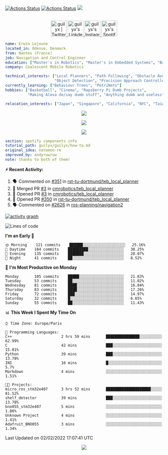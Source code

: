 [![Actions Status](https://github.com/guilyx/guilyx/workflows/wakatime-stats/badge.svg)](https://github.com/guilyx/guilyx/actions)
[![Actions Status](https://github.com/guilyx/guilyx/workflows/update-gh-activity/badge.svg)](https://github.com/guilyx/guilyx/actions)
![](https://visitor-badge.glitch.me/badge?page_id=guilyx.guilyx)

<p align="center">
<br/>
<a href="https://twitter.com/spida_rwin">
  <img alt="guilyx | Twitter" width="50px" src="https://user-images.githubusercontent.com/43545812/144034996-602b144a-16e1-41cc-99e7-c6040b20dcaf.png"/>
</a>
<a href="https://www.linkedin.com/in/erwinlejeune-lkn">
  <img alt="guilyx's LinkdeIN" width="50px" src="https://user-images.githubusercontent.com/43545812/144035037-0f415fc7-9f96-4517-a370-ccc6e78a714b.png" />
</a>
<a href="https://www.instagram.com/spid_erwin">
  <img alt="guilyx's Instagram" width="50px" src="https://user-images.githubusercontent.com/43545812/144035088-0dfb165f-8fe0-4d13-896c-876c29d2b128.png" />
</a>
<a href="https://open.spotify.com/user/11147618695?si=zZFn6uAGRLyoU02lsG50GA">
  <img alt="guilyx's Spotify" width="50px" src="https://user-images.githubusercontent.com/43545812/144035120-1ad5169b-91c7-4078-bef9-6a82c733f373.png" />
</a>
</p>

```yaml
name: Erwin Lejeune
located_in: Odense, Denmark
from: Nantes (France)
job: Navigation and Control Engineer
education: ["Master's in Robotics", "Master's in Embedded Systems", "Bachelor's in Electronics"]
company: Coalescent Mobile Robotics

technical_interests: ["Local Planners", "Path Following", "Obstacle Avoidance", 
                      "Object Detection", "Precision Approach Controllers", "SLAM"]
currently_learning: ["Behaviour Trees", "PetriNets"]
hobbies: ["Basketball", "Cinema", "Rapsberry Pi Dumb Projects",
          "Making Alexa do/say dumb stuff", "Anything dumb and useless"]

relocation_interests: ["Japan", "Singapore", "California", "NYC", "Taiwan"]
```

<p align="center">
  <img alig src="https://github-profile-trophy.vercel.app/?username=guilyx&column=6&rank=SSS,SS,S,AAA,AA,A,B,C" />
</p>

<p align="center">
  <a href="https://spotify-github-profile.vercel.app/api/view?uid=11147618695&redirect=true">
    <img src="https://spotify-github-profile.vercel.app/api/view?uid=11147618695&cover_image=true&theme=default&bar_color=e3e3e3&bar_color_cover=true">
  </a>
</p>

<p align="center">
  <img src="https://guilyx.vercel.app/api/top-played">
</p>
 
```yaml
section: spotify components info
tutorial_path: guilyx/guilyx/how-to.md
original_idea: natemoo-re
improved_by: andyruwruw
note: thanks to both of them!
```


**:zap: Recent Activity:**

<!--START_SECTION:activity-->
1. 🗣 Commented on [#351](https://github.com/rst-tu-dortmund/teb_local_planner/issues/351) in [rst-tu-dortmund/teb_local_planner](https://github.com/rst-tu-dortmund/teb_local_planner)
2. 🎉 Merged PR [#3](https://github.com/cmrobotics/teb_local_planner/pull/3) in [cmrobotics/teb_local_planner](https://github.com/cmrobotics/teb_local_planner)
3. 💪 Opened PR [#3](https://github.com/cmrobotics/teb_local_planner/pull/3) in [cmrobotics/teb_local_planner](https://github.com/cmrobotics/teb_local_planner)
4. 💪 Opened PR [#350](https://github.com/rst-tu-dortmund/teb_local_planner/pull/350) in [rst-tu-dortmund/teb_local_planner](https://github.com/rst-tu-dortmund/teb_local_planner)
5. 🗣 Commented on [#2626](https://github.com/ros-planning/navigation2/issues/2626) in [ros-planning/navigation2](https://github.com/ros-planning/navigation2)
<!--END_SECTION:activity-->

[![activity graph](https://activity-graph.herokuapp.com/graph?username=guilyx&custom_title=Erwin's%20activity%20graph&theme=github-light&hide_border=true)](https://github.com/ashutosh00710/github-readme-activity-graph)

<!--START_SECTION:waka-->
![Lines of code](https://img.shields.io/badge/From%20Hello%20World%20I%27ve%20Written-295%20Thousand%20lines%20of%20code-blue)

**I'm an Early 🐤** 

```text
🌞 Morning    121 commits    ██████░░░░░░░░░░░░░░░░░░░   25.16% 
🌆 Daytime    184 commits    █████████░░░░░░░░░░░░░░░░   38.25% 
🌃 Evening    135 commits    ███████░░░░░░░░░░░░░░░░░░   28.07% 
🌙 Night      41 commits     ██░░░░░░░░░░░░░░░░░░░░░░░   8.52%

```
📅 **I'm Most Productive on Monday** 

```text
Monday       105 commits    █████░░░░░░░░░░░░░░░░░░░░   21.83% 
Tuesday      53 commits     ██░░░░░░░░░░░░░░░░░░░░░░░   11.02% 
Wednesday    81 commits     ████░░░░░░░░░░░░░░░░░░░░░   16.84% 
Thursday     83 commits     ████░░░░░░░░░░░░░░░░░░░░░   17.26% 
Friday       72 commits     ███░░░░░░░░░░░░░░░░░░░░░░   14.97% 
Saturday     32 commits     █░░░░░░░░░░░░░░░░░░░░░░░░   6.65% 
Sunday       55 commits     ██░░░░░░░░░░░░░░░░░░░░░░░   11.43%

```


📊 **This Week I Spent My Time On** 

```text
⌚︎ Time Zone: Europe/Paris

💬 Programming Languages: 
C++                      2 hrs 59 mins       ███████████████░░░░░░░░░░   62.99% 
C                        42 mins             ███░░░░░░░░░░░░░░░░░░░░░░   15.01% 
Python                   39 mins             ███░░░░░░░░░░░░░░░░░░░░░░   13.78% 
INI                      16 mins             █░░░░░░░░░░░░░░░░░░░░░░░░   5.7% 
Markdown                 4 mins              ░░░░░░░░░░░░░░░░░░░░░░░░░   1.51%

🐱‍💻 Projects: 
micro_ros_stm32e407      3 hrs 52 mins       ████████████████████░░░░░   81.52% 
shelf_detector           39 mins             ███░░░░░░░░░░░░░░░░░░░░░░   13.78% 
bno055_stm32e407         5 mins              ░░░░░░░░░░░░░░░░░░░░░░░░░   1.86% 
Unknown Project          4 mins              ░░░░░░░░░░░░░░░░░░░░░░░░░   1.41% 
Adafruit_BNO055          3 mins              ░░░░░░░░░░░░░░░░░░░░░░░░░   1.34%

```


 Last Updated on 02/02/2022 17:07:41 UTC
<!--END_SECTION:waka-->

<p align="center">
  <img src="https://capsule-render.vercel.app/api?type=waving&color=gradient&height=60&section=footer"/>
</p>

